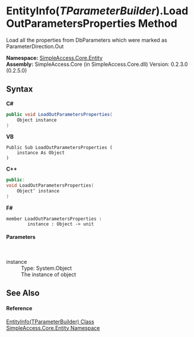 # EntityInfo(*TParameterBuilder*).LoadOutParametersProperties Method 
 

Load all the properties from DbParameters which were marked as ParameterDirection.Out

**Namespace:**&nbsp;<a href="N_SimpleAccess_Core_Entity">SimpleAccess.Core.Entity</a><br />**Assembly:**&nbsp;SimpleAccess.Core (in SimpleAccess.Core.dll) Version: 0.2.3.0 (0.2.5.0)

## Syntax

**C#**<br />
``` C#
public void LoadOutParametersProperties(
	Object instance
)
```

**VB**<br />
``` VB
Public Sub LoadOutParametersProperties ( 
	instance As Object
)
```

**C++**<br />
``` C++
public:
void LoadOutParametersProperties(
	Object^ instance
)
```

**F#**<br />
``` F#
member LoadOutParametersProperties : 
        instance : Object -> unit 

```


#### Parameters
&nbsp;<dl><dt>instance</dt><dd>Type: System.Object<br />The instance of object</dd></dl>

## See Also


#### Reference
<a href="T_SimpleAccess_Core_Entity_EntityInfo_1">EntityInfo(TParameterBuilder) Class</a><br /><a href="N_SimpleAccess_Core_Entity">SimpleAccess.Core.Entity Namespace</a><br />